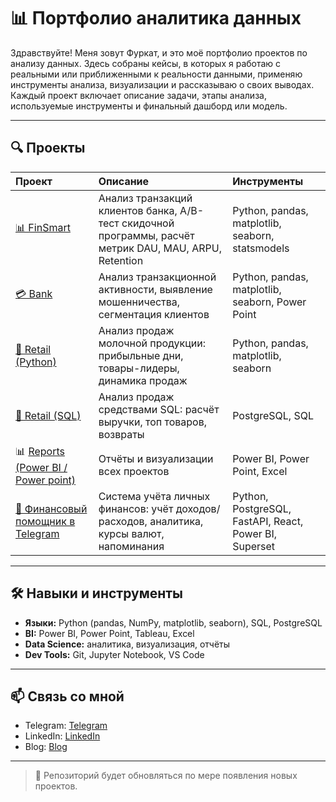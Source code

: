 # 📊 Портфолио аналитика данных

Здравствуйте! Меня зовут Фуркат, и это моё портфолио проектов по анализу данных. Здесь собраны кейсы, в которых я работаю с реальными или приближенными к реальности данными, применяю инструменты анализа, визуализации и рассказываю о своих выводах.  
Каждый проект включает описание задачи, этапы анализа, используемые инструменты и финальный дашборд или модель.

---

## 🔍 Проекты

| Проект | Описание | Инструменты |
|:--------|:----------------------------|:-----------------------------|
| [📊 FinSmart](./python) | Анализ транзакций клиентов банка, A/B-тест скидочной программы, расчёт метрик DAU, MAU, ARPU, Retention | Python, pandas, matplotlib, seaborn, statsmodels |
| [💳 Bank](./python) | Анализ транзакционной активности, выявление мошенничества, сегментация клиентов | Python, pandas, matplotlib, seaborn, Power Point |
| [🥛 Retail (Python)](./python) | Анализ продаж молочной продукции: прибыльные дни, товары-лидеры, динамика продаж | Python, pandas, matplotlib, seaborn |
| [🛒 Retail (SQL)](./sql) | Анализ продаж средствами SQL: расчёт выручки, топ товаров, возвраты | PostgreSQL, SQL |
| 📊 [Reports (Power BI / Power point)](./power%20BI) | Отчёты и визуализации всех проектов | Power BI, Power Point, Excel |
| [🤖 Финансовый помощник в Telegram](./Finance_assistant) | Система учёта личных финансов: учёт доходов/расходов, аналитика, курсы валют, напоминания | Python, PostgreSQL, FastAPI, React, Power BI, Superset |

---

## 🛠️ Навыки и инструменты

- **Языки:** Python (pandas, NumPy, matplotlib, seaborn), SQL, PostgreSQL
- **BI:** Power BI, Power Point, Tableau, Excel
- **Data Science:** аналитика, визуализация, отчёты
- **Dev Tools:** Git, Jupyter Notebook, VS Code

---

## 📫 Связь со мной

- Telegram: [Telegram](https://t.me/Furkat_4ik)
- LinkedIn: [LinkedIn](https://www.linkedin.com/in/furkat-nuriddinov/)
- Blog: [Blog](https://t.me/Analysing_means_living)
---

> 📌 Репозиторий будет обновляться по мере появления новых проектов.
